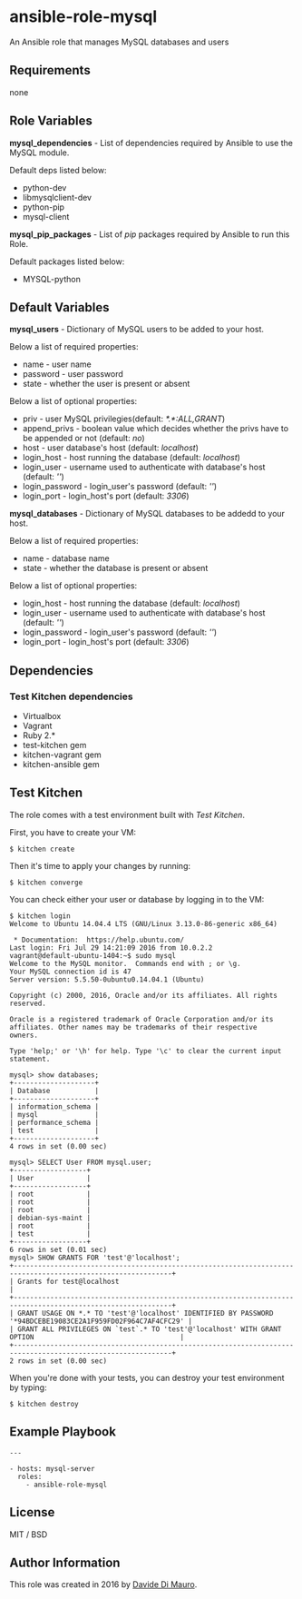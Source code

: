 # ansible-role-mysql

An Ansible role that manages MySQL databases and users

## Requirements

none

## Role Variables

**mysql_dependencies** - List of dependencies required by Ansible to use the MySQL module.

Default deps listed below:

* python-dev
* libmysqlclient-dev
* python-pip
* mysql-client

**mysql_pip_packages** - List of *pip* packages required by Ansible to run this Role.

Default packages listed below:

* MYSQL-python

## Default Variables

**mysql_users** - Dictionary of MySQL users to be added to your host.

Below a list of required properties:

* name - user name
* password - user password
* state - whether the user is present or absent

Below a list of optional properties:

* priv - user MySQL privilegies(default: *\*.\*:ALL,GRANT*)
* append_privs - boolean value which decides whether the privs have to be appended or not (default: *no*)
* host - user database's host (default: *localhost*)
* login_host - host running the database (default: *localhost*)
* login_user - username used to authenticate with database's host (default: *''*)
* login_password - login_user's password (default: *''*)
* login_port - login_host's port (default: *3306*)

**mysql_databases** - Dictionary of MySQL databases to be addedd to your host.

Below a list of required properties:

* name - database name
* state - whether the database is present or absent

Below a list of optional properties:

* login_host - host running the database (default: *localhost*)
* login_user - username used to authenticate with database's host (default: *''*)
* login_password - login_user's password (default: *''*)
* login_port - login_host's port (default: *3306*)

## Dependencies

### Test Kitchen dependencies

* Virtualbox
* Vagrant
* Ruby 2.*
* test-kitchen gem
* kitchen-vagrant gem
* kitchen-ansible gem

## Test Kitchen

The role comes with a test environment built with *Test Kitchen*.

First, you have to create your VM:

```
$ kitchen create
```

Then it's time to apply your changes by running:

```
$ kitchen converge
```

You can check either your user or database by logging in to the VM:

```
$ kitchen login
Welcome to Ubuntu 14.04.4 LTS (GNU/Linux 3.13.0-86-generic x86_64)

 * Documentation:  https://help.ubuntu.com/
Last login: Fri Jul 29 14:21:09 2016 from 10.0.2.2
vagrant@default-ubuntu-1404:~$ sudo mysql
Welcome to the MySQL monitor.  Commands end with ; or \g.
Your MySQL connection id is 47
Server version: 5.5.50-0ubuntu0.14.04.1 (Ubuntu)

Copyright (c) 2000, 2016, Oracle and/or its affiliates. All rights reserved.

Oracle is a registered trademark of Oracle Corporation and/or its
affiliates. Other names may be trademarks of their respective
owners.

Type 'help;' or '\h' for help. Type '\c' to clear the current input statement.

mysql> show databases;
+--------------------+
| Database           |
+--------------------+
| information_schema |
| mysql              |
| performance_schema |
| test               |
+--------------------+
4 rows in set (0.00 sec)

mysql> SELECT User FROM mysql.user;
+------------------+
| User             |
+------------------+
| root             |
| root             |
| root             |
| debian-sys-maint |
| root             |
| test             |
+------------------+
6 rows in set (0.01 sec)
mysql> SHOW GRANTS FOR 'test'@'localhost';
+-------------------------------------------------------------------------------------------------------------+
| Grants for test@localhost                                                                                   |
+-------------------------------------------------------------------------------------------------------------+
| GRANT USAGE ON *.* TO 'test'@'localhost' IDENTIFIED BY PASSWORD '*94BDCEBE19083CE2A1F959FD02F964C7AF4CFC29' |
| GRANT ALL PRIVILEGES ON `test`.* TO 'test'@'localhost' WITH GRANT OPTION                                    |
+-------------------------------------------------------------------------------------------------------------+
2 rows in set (0.00 sec)
```

When you're done with your tests, you can destroy your test environment by typing:

```
$ kitchen destroy
```

## Example Playbook

```
---

- hosts: mysql-server
  roles:
    - ansible-role-mysql
```

## License

MIT / BSD    

## Author Information

This role was created in 2016 by [Davide Di Mauro](github.com/davidedimauro88).
